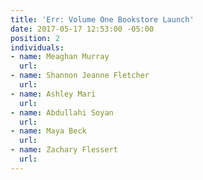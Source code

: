 ```yaml
---
title: 'Err: Volume One Bookstore Launch'
date: 2017-05-17 12:53:00 -05:00
position: 2
individuals:
- name: Meaghan Murray
  url: 
- name: Shannon Jeanne Fletcher
  url: 
- name: Ashley Mari
  url: 
- name: Abdullahi Soyan
  url: 
- name: Maya Beck
  url: 
- name: Zachary Flessert
  url: 
---
```


